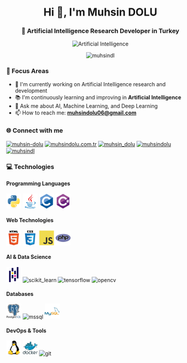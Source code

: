 <h1 align="center">Hi 👋, I'm Muhsin DOLU</h1>
<h3 align="center">🤖 Artificial Intelligence Research Developer in Turkey</h3>

<p align="center">
  <img src="https://hessian.ai/wp-content/uploads/2022/03/AdobeStock_408552325_web.jpg" alt="Artificial Intelligence" width="600">
</p>

<p align="center">
  <img src="https://komarev.com/ghpvc/?username=muhsindl&label=Profile%20views&color=0e75b6&style=flat" alt="muhsindl" />
</p>

### 🎯 Focus Areas

- 🔭 I'm currently working on Artificial Intelligence research and development
- 📚 I'm continuously learning and improving in **Artificial Intelligence**
- 💬 Ask me about AI, Machine Learning, and Deep Learning
- 📫 How to reach me: **muhsindolu06@gmail.com**

### 🌐 Connect with me

<p align="left">
<a href="https://linkedin.com/in/muhsin-dolu/" target="blank"><img align="center" src="https://raw.githubusercontent.com/rahuldkjain/github-profile-readme-generator/master/src/images/icons/Social/linked-in-alt.svg" alt="muhsin-dolu" height="30" width="40" /></a>
<a href="https://www.muhsindolu.com.tr" target="blank"><img align="center" src="https://cdn.jsdelivr.net/npm/simple-icons@3.1.0/icons/dribbble.svg" alt="muhsindolu.com.tr" height="30" width="40" /></a>
<a href="https://twitter.com/muhsin_dolu" target="blank"><img align="center" src="https://raw.githubusercontent.com/rahuldkjain/github-profile-readme-generator/master/src/images/icons/Social/twitter.svg" alt="muhsin_dolu" height="30" width="40" /></a>
<a href="https://kaggle.com/muhsindolu" target="blank"><img align="center" src="https://raw.githubusercontent.com/rahuldkjain/github-profile-readme-generator/master/src/images/icons/Social/kaggle.svg" alt="muhsindolu" height="30" width="40" /></a>
<a href="https://instagram.com/muhsindl" target="blank"><img align="center" src="https://raw.githubusercontent.com/rahuldkjain/github-profile-readme-generator/master/src/images/icons/Social/instagram.svg" alt="muhsindl" height="30" width="40" /></a>
</p>

### 💻 Technologies

#### Programming Languages
<p align="left">
<img src="https://raw.githubusercontent.com/devicons/devicon/master/icons/python/python-original.svg" alt="python" width="40" height="40"/>
<img src="https://raw.githubusercontent.com/devicons/devicon/master/icons/java/java-original.svg" alt="java" width="40" height="40"/>
<img src="https://raw.githubusercontent.com/devicons/devicon/master/icons/c/c-original.svg" alt="c" width="40" height="40"/>
<img src="https://raw.githubusercontent.com/devicons/devicon/master/icons/csharp/csharp-original.svg" alt="csharp" width="40" height="40"/>
</p>

#### Web Technologies
<p align="left">
<img src="https://raw.githubusercontent.com/devicons/devicon/master/icons/html5/html5-original-wordmark.svg" alt="html5" width="40" height="40"/>
<img src="https://raw.githubusercontent.com/devicons/devicon/master/icons/css3/css3-original-wordmark.svg" alt="css3" width="40" height="40"/>
<img src="https://raw.githubusercontent.com/devicons/devicon/master/icons/javascript/javascript-original.svg" alt="javascript" width="40" height="40"/>
<img src="https://raw.githubusercontent.com/devicons/devicon/master/icons/php/php-original.svg" alt="php" width="40" height="40"/>
</p>

#### AI & Data Science
<p align="left">
<img src="https://raw.githubusercontent.com/devicons/devicon/2ae2a900d2f041da66e950e4d48052658d850630/icons/pandas/pandas-original.svg" alt="pandas" width="40" height="40"/>
<img src="https://upload.wikimedia.org/wikipedia/commons/0/05/Scikit_learn_logo_small.svg" alt="scikit_learn" width="40" height="40"/>
<img src="https://www.vectorlogo.zone/logos/tensorflow/tensorflow-icon.svg" alt="tensorflow" width="40" height="40"/>
<img src="https://www.vectorlogo.zone/logos/opencv/opencv-icon.svg" alt="opencv" width="40" height="40"/>
</p>

#### Databases
<p align="left">
<img src="https://raw.githubusercontent.com/devicons/devicon/master/icons/postgresql/postgresql-original-wordmark.svg" alt="postgresql" width="40" height="40"/>
<img src="https://www.svgrepo.com/show/303229/microsoft-sql-server-logo.svg" alt="mssql" width="40" height="40"/>
<img src="https://raw.githubusercontent.com/devicons/devicon/master/icons/mysql/mysql-original-wordmark.svg" alt="mysql" width="40" height="40"/>
</p>

#### DevOps & Tools
<p align="left">
<img src="https://raw.githubusercontent.com/devicons/devicon/master/icons/linux/linux-original.svg" alt="linux" width="40" height="40"/>
<img src="https://raw.githubusercontent.com/devicons/devicon/master/icons/docker/docker-original-wordmark.svg" alt="docker" width="40" height="40"/>
<img src="https://www.vectorlogo.zone/logos/git-scm/git-scm-icon.svg" alt="git" width="40" height="40"/>
</p>
